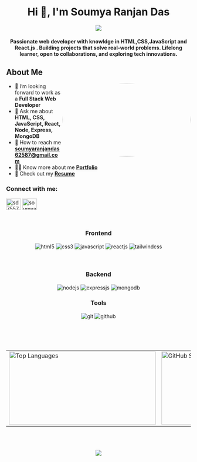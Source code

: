 

<h1 align="center">Hi 👋, I'm Soumya Ranjan Das</h1>
<div align="center">
 <img src="https://readme-typing-svg.herokuapp.com/?lines=Full+Stack+Developer;MERN+Stack+Developer;Web+Developer;React+Developer;Quick+learner&color=cyan&center=true" />
</div>
<h4 align="center"> Passionate web developer with knowldge in HTML,CSS,JavaScript and React.js . Building projects that solve real-world problems. Lifelong learner, open to collaborations, and exploring tech innovations.
</h4>
</a> </p>
<!-- <p align="left"> <img src="https://komarev.com/ghpvc/?username=pramodjena&label=Profile%20views&color=0e75b6&style=flat" alt="pramodjena" /> </p> -->
<!-- <img height="200px" width="400px" align="right" src="https://r7q6w9z6.rocketcdn.me/career/wp-content/uploads/2021/06/2-46.gif"/> -->



##  About Me 
<img style="border-radius:50%;" align="right" width="350px" height="200" src="https://media1.tenor.com/m/Ug6cbVA1ZsMAAAAd/developer.gif">

- 🏢 I’m looking forward to work as a **Full Stack Web Developer**
- 💬 Ask me about **HTML, CSS, JavaScript, React, Node, Express, MongoDB**
- 📧 How to reach me <b>**soumyaranjandas62587@gmail.com**</b>
- 👨‍💻 Know more about me <b><a href="https://pramodjena.github.io" target="_blank" rel="noopener noreferrer">Portfolio</a></b>
- 📄 Check out my <b><a href="https://drive.google.com/file/d/1EDuBNw6mgnr1AXjbeOSOoNLNURV4vI3C/view?usp=sharing">Resume</a>
</b>
</b>
<h3 align="left">Connect with me:</h3>
<p align="left">
<a href="https://twitter.com/sd7557920" target="blank"><img align="center" src="https://raw.githubusercontent.com/rahuldkjain/github-profile-readme-generator/master/src/images/icons/Social/twitter.svg" alt="sd7557920" height="30" width="40" /></a>
<a href="https://linkedin.com/in/soumya-ranjan-das-394701296" target="blank"><img align="center" src="https://raw.githubusercontent.com/rahuldkjain/github-profile-readme-generator/master/src/images/icons/Social/linked-in-alt.svg" alt="soumya-ranjan-das-394701296" height="30" width="40" /></a>
</p>
<br/>

<div align="center"><h3 align="center">Frontend</h3>
<img src="https://img.shields.io/badge/html5-%23E34F26.svg?style=for-the-badge&logo=html5&logoColor=white" align="center" alt="html5">
<img src = "https://img.shields.io/badge/css3-%231572B6.svg?style=for-the-badge&logo=css3&logoColor=white" align="center" alt="css3">
<img src ="https://img.shields.io/badge/javascript-%23323330.svg?style=for-the-badge&logo=javascript&logoColor=%23F7DF1E" align="center" alt="javascript">
<img src="https://img.shields.io/badge/React-20232A?style=for-the-badge&logo=react&logoColor=61DAFB"  align="center" alt="reactjs" />
<!-- <img src="https://img.shields.io/badge/Redux-593D88?style=for-the-badge&logo=redux&logoColor=white"  align="center" alt="redux" /> -->
<!-- <img src="https://img.shields.io/badge/Material%20UI-007FFF?style=for-the-badge&logo=mui&logoColor=white"  align="center" alt="material-ui"/> -->
<img src = "https://img.shields.io/badge/tailwind css-%2338B2AC.svg?style=for-the-badge&logo=tailwind-css&logoColor=white" align="center" alt="tailwindcss"/>
<br/>
<br/>
<!--   <img src = "https://img.shields.io/badge/chakra ui-%234ED1C5.svg?style=for-the-badge&logo=chakraui&logoColor=white" align="center" alt="chakra-ui"/> -->
<!--   <img src="https://img.shields.io/badge/rest api-%23000000.svg?style=for-the-badge&logo=flask&logoColor=white" align="center" alt="restapi"/> -->
  
</div>
 <br/>
  <div align="center"><h3 align="center">Backend</h3> 
<img src="https://img.shields.io/badge/Node.js-339933?style=for-the-badge&logo=nodedotjs&logoColor=white" align="center" alt="nodejs" />
<img src="https://img.shields.io/badge/Express.js-000000?style=for-the-badge&logo=express&logoColor=white" align="center" alt="expressjs"/>
<img src="https://img.shields.io/badge/MongoDB-4EA94B?style=for-the-badge&logo=mongodb&logoColor=white" align="center" alt="mongodb"/>
<!-- <img src="https://img.shields.io/badge/mongoose-%2300f.svg?style=for-the-badge&logo=fastify&logoColor=white" align="center" alt="mongoose"/> -->
 </div>
 
 <div align="center"><h3 align="center">Tools</h3> 
<!--   <img src="https://img.shields.io/badge/heroku-%23430098.svg?style=for-the-badge&logo=heroku&logoColor=white" align="center" alt="git"/> -->
<!--    <img src="https://img.shields.io/badge/netlify-%23000000.svg?style=for-the-badge&logo=netlify&logoColor=#00C7B7" align="center" alt="git"/> -->
<!--    <img src="https://img.shields.io/badge/vercel-%23000000.svg?style=for-the-badge&logo=vercel&logoColor=whit" align="center" alt="git"/> -->
   <img src="https://img.shields.io/badge/Git-f44d27?style=for-the-badge&logo=git&logoColor=white"  align="center" alt="git"/>
   <img src="https://img.shields.io/badge/GitHub-100000?style=for-the-badge&logo=github&logoColor=white"  align="center" alt="github"/>
<!--    <img src = "https://img.shields.io/badge/NPM-%23000000.svg?style=for-the-badge&logo=npm&logoColor=white" align="center" alt="npm"> -->
<!--    <img src="https://img.shields.io/badge/Visual%20Studio-5C2D91.svg?style=for-the-badge&logo=visual-studio&logoColor=white"  align="center" alt="vscode"/>
   <img src ="https://img.shields.io/badge/Postman-FF6C37?style=for-the-badge&logo=postman&logoColor=white" align="center" alt="postman">
   -->
  <br/>
  <br/>
 
</div>
  <br/>
   <br/>
    <br/>
 
  <table border="0" cellspacing="0" cellpadding="0">
  <tr style="border: none;">
    <td><img width="400px" height="200px" src="https://github-readme-stats.vercel.app/api/top-langs?username=soumya-ranjan-das2519&show_icons=true&locale=en&layout=compact" alt="Top Languages" /></td>
    <td><img width="500px"  height="200px" src="https://github-readme-stats.vercel.app/api?username=soumya-ranjan-das2519&show_icons=true&locale=en" alt="GitHub Stats" /></td>
    <td><img width="400px"  height="200px" src="https://github-readme-streak-stats.herokuapp.com/?user=soumya-ranjan-das2519&" alt="Streak Stats" /></td>
  </tr>
</table>
<br/>
<br/>
<p align="center">
  <img  src="https://raw.githubusercontent.com/Trilokia/Trilokia/379277808c61ef204768a61bbc5d25bc7798ccf1/bottom_header.svg">
 </p>




